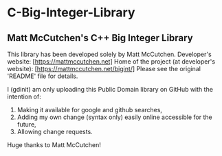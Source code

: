 # C-Big-Integer-Library

## Matt McCutchen's C++ Big Integer Library

This library has been developed solely by Matt McCutchen.
Developer's website: [https://mattmccutchen.net]
Home of the project (at developer's website): [https://mattmccutchen.net/bigint/]
Please see the original 'README' file for details.

I (gdinit) am only uploading this Public Domain library on GitHub with the 
intention of:
1. Making it available for google and github searches,
2. Adding my own change (syntax only) easily online accessible for the  future,
3. Allowing change requests.

Huge thanks to Matt McCutchen!
